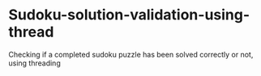 # Sudoku-solution-validation-using-thread
Checking if a completed sudoku puzzle has been solved correctly or not, using threading
